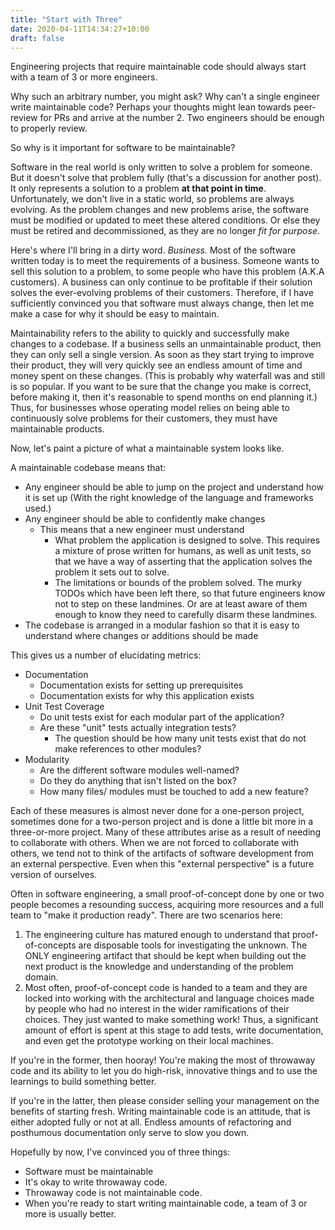 ```yaml
---
title: "Start with Three"
date: 2020-04-11T14:34:27+10:00
draft: false
---
```


Engineering projects that require maintainable code should always start with a team of 3 or more engineers.

Why such an arbitrary number, you might ask? Why can't a single engineer write maintainable code? Perhaps your thoughts might lean towards peer-review for PRs and arrive at the number 2. Two engineers should be enough to properly review.

So why is it important for software to be maintainable?

Software in the real world is only written to solve a problem for someone. But it doesn't solve that problem fully (that's a discussion for another post). It only represents a solution to a problem **at that point in time**. Unfortunately, we don't live in a static world, so problems are always evolving. As the problem changes and new problems arise, the software must be modified or updated to meet these altered conditions. Or else they must be retired and decommissioned, as they are no longer _fit for purpose_. 

Here's where I'll bring in a dirty word. _Business._ Most of the software written today is to meet the requirements of a business. Someone wants to sell this solution to a problem, to some people who have this problem (A.K.A customers). A business can only continue to be profitable if their solution solves the ever-evolving problems of their customers. Therefore, if I have sufficiently convinced you that software must always change, then let me make a case for why it should be easy to maintain. 

Maintainability refers to the ability to quickly and successfully make changes to a codebase. If a business sells an unmaintainable product, then they can only sell a single version. As soon as they start trying to improve their product, they will very quickly see an endless amount of time and money spent on these changes. (This is probably why waterfall was and still is so popular. If you want to be sure that the change you make is correct, before making it, then it's reasonable to spend months on end planning it.) Thus, for businesses whose operating model relies on being able to continuously solve problems for their customers, they must have maintainable products.

Now, let's paint a picture of what a maintainable system looks like.

A maintainable codebase means that:

- Any engineer should be able to jump on the project and understand how it is set up (With the right knowledge of the language and frameworks used.)
- Any engineer should be able to confidently make changes
  - This means that a new engineer must understand
    - What problem the application is designed to solve. This requires a mixture of prose written for humans, as well as unit tests, so that we have a way of asserting that the application solves the problem it sets out to solve.
    - The limitations or bounds of the problem solved. The murky TODOs which have been left there, so that future engineers know not to step on these landmines. Or are at least aware of them enough to know they need to carefully disarm these landmines.
- The codebase is arranged in a modular fashion so that it is easy to understand where changes or additions should be made

This gives us a number of elucidating metrics:

- Documentation
  - Documentation exists for setting up prerequisites
  - Documentation exists for why this application exists
- Unit Test Coverage
  - Do unit tests exist for each modular part of the application?
  - Are these "unit" tests actually integration tests?
    - The question should be how many unit tests exist that do not make references to other modules?
- Modularity
  - Are the different software modules well-named?
  - Do they do anything that isn't listed on the box?
  - How many files/ modules must be touched to add a new feature?

Each of these measures is almost never done for a one-person project, sometimes done for a two-person project and is done a little bit more in a three-or-more project. Many of these attributes arise as a result of needing to collaborate with others. When we are not forced to collaborate with others, we tend not to think of the artifacts of software development from an external perspective. Even when this "external perspective" is a future version of ourselves.

Often in software engineering, a small proof-of-concept done by one or two people becomes a resounding success, acquiring more resources and a full team to "make it production ready". There are two scenarios here:

1. The engineering culture has matured enough to understand that proof-of-concepts are disposable tools for investigating the unknown. The ONLY engineering artifact that should be kept when building out the next product is the knowledge and understanding of the problem domain.
2. Most often, proof-of-concept code is handed to a team and they are locked into working with the architectural and language choices made by people who had no interest in the wider ramifications of their choices. They just wanted to make something work! Thus, a significant amount of effort is spent at this stage to add tests, write documentation, and even get the prototype working on their local machines.

If you're in the former, then hooray! You're making the most of throwaway code and its ability to let you do high-risk, innovative things and to use the learnings to build something better.

If you're in the latter, then please consider selling your management on the benefits of starting fresh. Writing maintainable code is an attitude, that is either adopted fully or not at all. Endless amounts of refactoring and posthumous documentation only serve to slow you down.

Hopefully by now, I've convinced you of three things:

- Software must be maintainable
- It's okay to write throwaway code.
- Throwaway code is not maintainable code.
- When you're ready to start writing maintainable code, a team of 3 or more is usually better.
